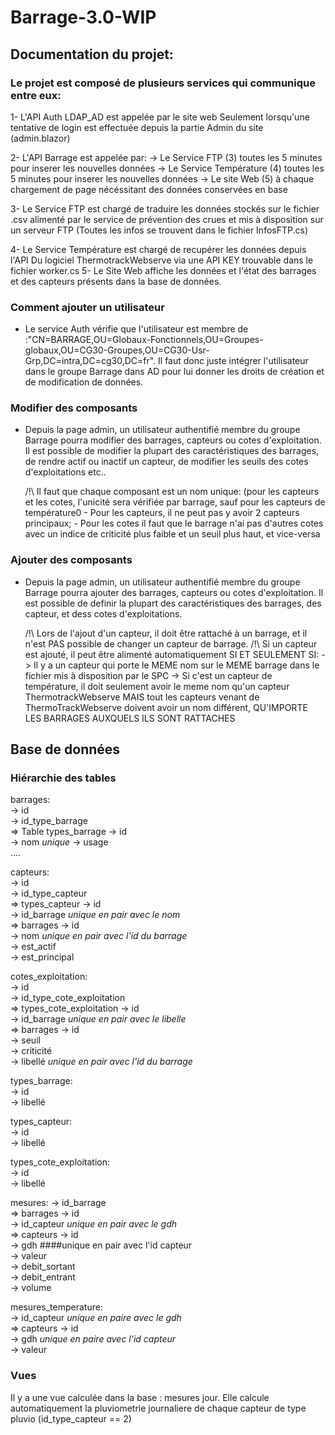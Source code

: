 # Barrage-3.0-WIP

 ## Documentation du projet:

### Le projet est composé de plusieurs services qui communique entre eux:

  1- L'API Auth LDAP_AD est appelée par le site web Seulement lorsqu'une tentative de login est effectuée depuis la partie Admin du site (admin.blazor)
  
  2- L'API Barrage est appelée par:
    -> Le Service FTP (3) toutes les 5 minutes pour inserer les nouvelles données
    -> Le Service Température (4) toutes les 5 minutes pour inserer les nouvelles données
    -> Le site Web (5) à chaque chargement de page nécéssitant des données conservées en base
    
 3- Le Service FTP est chargé de traduire les données stockés sur le fichier .csv alimenté par le service de prévention des crues et mis à disposition sur
    un serveur FTP (Toutes les infos se trouvent dans le fichier InfosFTP.cs)
    
 4- Le Service Température est chargé de recupérer les données depuis l'API Du logiciel ThermotrackWebserve via une API KEY trouvable dans le fichier worker.cs
 5- Le Site Web affiche les données et l'état des barrages et des capteurs présents dans la base de données.
 
### Comment ajouter un utilisateur

  - Le service Auth vérifie que l'utilisateur est membre de :"CN=BARRAGE,OU=Globaux-Fonctionnels,OU=Groupes-globaux,OU=CG30-Groupes,OU=CG30-Usr-Grp,DC=intra,DC=cg30,DC=fr".
    Il faut donc juste intégrer l'utilisateur dans le groupe Barrage dans AD pour lui donner les droits de création et de modification de données.
    
### Modifier des composants

  - Depuis la page admin, un utilisateur authentifié membre du groupe Barrage pourra modifier des barrages, capteurs ou cotes d'exploitation.
    Il est possible de modifier la plupart des caractéristiques des barrages, de rendre actif ou inactif un capteur, de modifier les seuils des cotes d'exploitations etc..
    
    /!\ Il faut que chaque composant est un nom unique: (pour les capteurs et les cotes, l'unicité sera vérifiée par barrage, sauf pour les capteurs de température0
        - Pour les capteurs, il ne peut pas y avoir 2 capteurs principaux;
        - Pour les cotes il faut que le barrage n'ai pas d'autres cotes avec un indice de criticité plus faible et un seuil plus haut, et vice-versa
        
### Ajouter des composants

  - Depuis la page admin, un utilisateur authentifié membre du groupe Barrage pourra ajouter des barrages, capteurs ou cotes d'exploitation.
    Il est possible de definir la plupart des caractéristiques des barrages, des capteur, et dess cotes d'exploitations.
    
    /!\ Lors de l'ajout d'un capteur, il doit être rattaché à un barrage, et il n'est PAS possible de changer un capteur de barrage.
    /!\ Si un capteur est ajouté, il peut être alimenté automatiquement SI ET SEULEMENT SI:
        -> Il y a un capteur qui porte le MEME nom sur le MEME barrage dans le fichier mis à disposition par le SPC
        -> Si c'est un capteur de température, il doit seulement avoir le meme nom qu'un capteur ThermotrackWebserve
           MAIS tout les capteurs venant de ThermoTrackWebserve doivent avoir un nom différent, QU'IMPORTE LES BARRAGES AUXQUELS ILS SONT RATTACHES
    
    
## Base de données

### Hiérarchie des tables

  barrages:  
        -> id  
        -> id_type_barrage  
          => Table types_barrage -> id  
        -> nom *unique*
        -> usage  
        ....  
        
 capteurs:  
        -> id  
        -> id_type_capteur  
          => types_capteur -> id  
        -> id_barrage *unique en pair avec le nom*  
          => barrages -> id  
        -> nom *unique en pair avec l'id du barrage*  
        -> est_actif  
        -> est_principal  
        
  cotes_exploitation:  
        -> id  
        -> id_type_cote_exploitation  
          => types_cote_exploitation -> id  
        -> id_barrage *unique en pair avec le libelle*  
          => barrages -> id  
        -> seuil  
        -> criticité  
        -> libellé *unique en pair avec l'id du barrage*  
        
   types_barrage:  
        -> id  
        -> libellé  
        
   types_capteur:  
        -> id  
        -> libellé  
        
   types_cote_exploitation:  
        -> id  
        -> libellé  
        
   mesures:
        -> id_barrage  
          => barrages -> id  
        -> id_capteur *unique en pair avec le gdh*  
          => capteurs -> id  
        -> gdh ####unique en pair avec l'id capteur  
        -> valeur  
        -> debit_sortant  
        -> debit_entrant  
        -> volume  
        
   mesures_temperature:  
        -> id_capteur *unique en paire avec le gdh*  
          => capteurs -> id  
        -> gdh *unique en paire avec l'id capteur*  
        -> valeur  
        
        
 ### Vues
 
   Il y a une vue calculée dans la base : mesures jour.
    Elle calcule automatiquement la pluviometrie journaliere de chaque capteur de type pluvio (id_type_capteur == 2)
